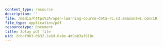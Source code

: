 ```yaml
---
content_type: resource
description: ''
file: /media/https%3A/open-learning-course-data-rc.s3.amazonaws.com/18-02sc-multivariable-calculus-fall-2010/2cbcf90306322a8d8a8e4d9a83a3918c_QHaAoQQy07I.pdf
file_type: application/pdf
resourcetype: Document
title: 3play pdf file
uid: 2cbcf903-0632-2a8d-8a8e-4d9a83a3918c
---
```

